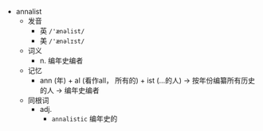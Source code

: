 - annalist
  - 发音
    - 英 `/'ænəlist/`
    - 美 `/'ænəlɪst/`
  - 词义
    - n. 编年史编者
  - 记忆
    - ann (年) + al (看作all， 所有的) + ist (…的人) → 按年份编纂所有历史的人 → 编年史编者
  - 同根词
    - adj.
      - `annalistic` 编年史的
